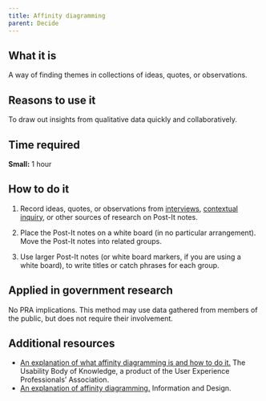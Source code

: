 ```yaml
---
title: Affinity diagramming
parent: Decide
---
```


## What it is

A way of finding themes in collections of ideas, quotes, or observations.

## Reasons to use it

To draw out insights from qualitative data quickly and collaboratively.

## Time required

**Small:** 1 hour

## How to do it

1. Record ideas, quotes, or observations from [interviews](../stakeholder-and-user-interviews/), [contextual inquiry](/../discover/contextual-inquiry/), or other sources of research on Post-It notes.

2. Place the Post-It notes on a white board (in no particular arrangement). Move the Post-It notes into related groups.

3. Use larger Post-It notes (or white board markers, if you are using a white board), to write titles or catch phrases for each group.

## Applied in government research

No PRA implications. This method may use data gathered from members of the public, but does not require their involvement.

## Additional resources

- [An explanation of what affinity diagramming is and how to do it.](http://www.usabilitybok.org/affinity-diagram) The Usability Body of Knowledge, a product of the User Experience Professionals’ Association.
- [An explanation of affinity diagramming.](http://infodesign.com.au/usabilityresources/affinitydiagramming/) Information and Design.
